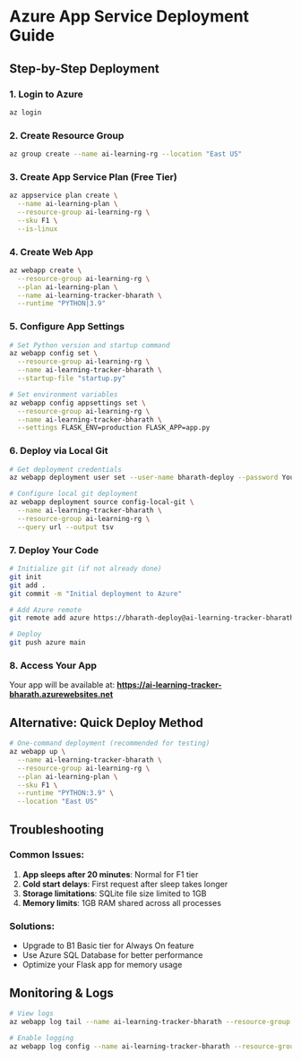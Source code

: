 # Azure App Service Deployment Guide

## Step-by-Step Deployment

### 1. Login to Azure
```bash
az login
```

### 2. Create Resource Group
```bash
az group create --name ai-learning-rg --location "East US"
```

### 3. Create App Service Plan (Free Tier)
```bash
az appservice plan create \
  --name ai-learning-plan \
  --resource-group ai-learning-rg \
  --sku F1 \
  --is-linux
```

### 4. Create Web App
```bash
az webapp create \
  --resource-group ai-learning-rg \
  --plan ai-learning-plan \
  --name ai-learning-tracker-bharath \
  --runtime "PYTHON|3.9"
```

### 5. Configure App Settings
```bash
# Set Python version and startup command
az webapp config set \
  --resource-group ai-learning-rg \
  --name ai-learning-tracker-bharath \
  --startup-file "startup.py"

# Set environment variables
az webapp config appsettings set \
  --resource-group ai-learning-rg \
  --name ai-learning-tracker-bharath \
  --settings FLASK_ENV=production FLASK_APP=app.py
```

### 6. Deploy via Local Git
```bash
# Get deployment credentials
az webapp deployment user set --user-name bharath-deploy --password YourStrongPassword123!

# Configure local git deployment
az webapp deployment source config-local-git \
  --name ai-learning-tracker-bharath \
  --resource-group ai-learning-rg \
  --query url --output tsv
```

### 7. Deploy Your Code
```bash
# Initialize git (if not already done)
git init
git add .
git commit -m "Initial deployment to Azure"

# Add Azure remote
git remote add azure https://bharath-deploy@ai-learning-tracker-bharath.scm.azurewebsites.net/ai-learning-tracker-bharath.git

# Deploy
git push azure main
```

### 8. Access Your App
Your app will be available at: 
**https://ai-learning-tracker-bharath.azurewebsites.net**

## Alternative: Quick Deploy Method

```bash
# One-command deployment (recommended for testing)
az webapp up \
  --name ai-learning-tracker-bharath \
  --resource-group ai-learning-rg \
  --plan ai-learning-plan \
  --sku F1 \
  --runtime "PYTHON:3.9" \
  --location "East US"
```

## Troubleshooting

### Common Issues:
1. **App sleeps after 20 minutes**: Normal for F1 tier
2. **Cold start delays**: First request after sleep takes longer
3. **Storage limitations**: SQLite file size limited to 1GB
4. **Memory limits**: 1GB RAM shared across all processes

### Solutions:
- Upgrade to B1 Basic tier for Always On feature
- Use Azure SQL Database for better performance
- Optimize your Flask app for memory usage

## Monitoring & Logs

```bash
# View logs
az webapp log tail --name ai-learning-tracker-bharath --resource-group ai-learning-rg

# Enable logging
az webapp log config --name ai-learning-tracker-bharath --resource-group ai-learning-rg --application-logging true --level information
```
